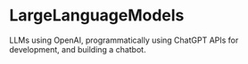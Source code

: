 # LargeLanguageModels
LLMs using OpenAI, programmatically using ChatGPT APIs for development, and building a chatbot.
